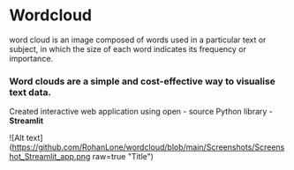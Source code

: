 # Wordcloud

word cloud is an image composed of words used in a particular text or subject, in which the size of each word indicates its frequency or importance.



### Word clouds are a simple and cost-effective way to visualise text data.

Created  interactive web application using open - source Python library -  **Streamlit**

![Alt text](https://github.com/RohanLone/wordcloud/blob/main/Screenshots/Screenshot_Streamlit_app.png raw=true "Title")
